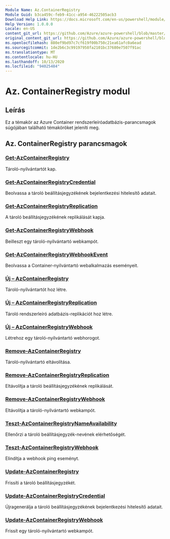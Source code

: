 ```yaml
---
Module Name: Az.ContainerRegistry
Module Guid: b3ca459c-feb9-41cc-a954-46222505acb3
Download Help Link: https://docs.microsoft.com/en-us/powershell/module/az.containerregistry
Help Version: 1.0.0.0
Locale: en-US
content_git_url: https://github.com/Azure/azure-powershell/blob/master/src/ContainerRegistry/ContainerRegistry/help/Az.ContainerRegistry.md
original_content_git_url: https://github.com/Azure/azure-powershell/blob/master/src/ContainerRegistry/ContainerRegistry/help/Az.ContainerRegistry.md
ms.openlocfilehash: 880ef9bd97c7cf619f00b750c21ea61afc0a6ead
ms.sourcegitcommit: 1de2b6c3c99197958fa2101bc37680e7507f91ac
ms.translationtype: MT
ms.contentlocale: hu-HU
ms.lasthandoff: 10/13/2020
ms.locfileid: "94025484"
---
```

# Az. ContainerRegistry modul
## Leírás
Ez a témakör az Azure Container rendszerleíróadatbázis-parancsmagok súgójában található témaköröket jeleníti meg.

## Az. ContainerRegistry parancsmagok
### [Get-AzContainerRegistry](Get-AzContainerRegistry.md)
Tároló-nyilvántartót kap.

### [Get-AzContainerRegistryCredential](Get-AzContainerRegistryCredential.md)
Beolvassa a tároló beállításjegyzékének bejelentkezési hitelesítő adatait.

### [Get-AzContainerRegistryReplication](Get-AzContainerRegistryReplication.md)
A tároló beállításjegyzékének replikálását kapja.

### [Get-AzContainerRegistryWebhook](Get-AzContainerRegistryWebhook.md)
Beilleszt egy tároló-nyilvántartó webkampót.

### [Get-AzContainerRegistryWebhookEvent](Get-AzContainerRegistryWebhookEvent.md)
Beolvassa a Container-nyilvántartó webalkalmazás eseményeit.

### [Új – AzContainerRegistry](New-AzContainerRegistry.md)
Tároló-nyilvántartót hoz létre.

### [Új – AzContainerRegistryReplication](New-AzContainerRegistryReplication.md)
Tároló rendszerleíró adatbázis-replikációt hoz létre.

### [Új – AzContainerRegistryWebhook](New-AzContainerRegistryWebhook.md)
Létrehoz egy tároló-nyilvántartó webhorogot.

### [Remove-AzContainerRegistry](Remove-AzContainerRegistry.md)
Tároló-nyilvántartó eltávolítása.

### [Remove-AzContainerRegistryReplication](Remove-AzContainerRegistryReplication.md)
Eltávolítja a tároló beállításjegyzékének replikálását.

### [Remove-AzContainerRegistryWebhook](Remove-AzContainerRegistryWebhook.md)
Eltávolítja a tároló-nyilvántartó webkampót.

### [Teszt-AzContainerRegistryNameAvailability](Test-AzContainerRegistryNameAvailability.md)
Ellenőrzi a tároló beállításjegyzék-nevének elérhetőségét.

### [Teszt-AzContainerRegistryWebhook](Test-AzContainerRegistryWebhook.md)
Elindítja a webhook ping eseményt.

### [Update-AzContainerRegistry](Update-AzContainerRegistry.md)
Frissíti a tároló beállításjegyzékét.

### [Update-AzContainerRegistryCredential](Update-AzContainerRegistryCredential.md)
Újragenerálja a tároló beállításjegyzékének bejelentkezési hitelesítő adatait.

### [Update-AzContainerRegistryWebhook](Update-AzContainerRegistryWebhook.md)
Frissít egy tároló-nyilvántartó webkampót.

